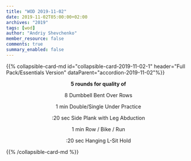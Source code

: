 ```yaml
---
title: "WOD 2019-11-02"
date: 2019-11-02T05:00:00+02:00
archives: "2019"
tags: [wod]
author: "Andriy Shevchenko"
member_resource: false
comments: true
summary_enabled: false
---
```


<div id="accordion-2019-11-02">
{{% collapsible-card-md id="collapsible-card-2019-11-02-1" header="Full Pack/Essentials Version" dataParent="accordion-2019-11-02"%}}
<center>

**5 rounds for quality of**

8 Dumbbell Bent Over Rows

1 min Double/Single Under Practice

:20 sec Side Plank with Leg Abduction

1 min Row / Bike / Run

:20 sec Hanging L-Sit Hold

</center>
{{% /collapsible-card-md %}}
</div>